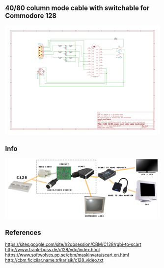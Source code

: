 ## 40/80 column mode cable with switchable for Commodore 128

![](https://github.com/emartisoft/40-80-column-mode-cable-with-switchable-for-C128/blob/master/c128_din8-rgbi_TO_Scart_with_40-and-80-column-mode-switchable.png?raw=true)

## Info
![](https://github.com/emartisoft/40-80-column-mode-cable-with-switchable-for-C128/blob/master/info.png?raw=true)

## References
https://sites.google.com/site/h2obsession/CBM/C128/rgbi-to-scart <br>
http://www.frank-buss.de/c128/vdc/index.html <br>
https://www.softwolves.pp.se/cbm/maskinvara/scart.en.html <br>
http://cbm.ficicilar.name.tr/karisik/c128_video.txt <br>
